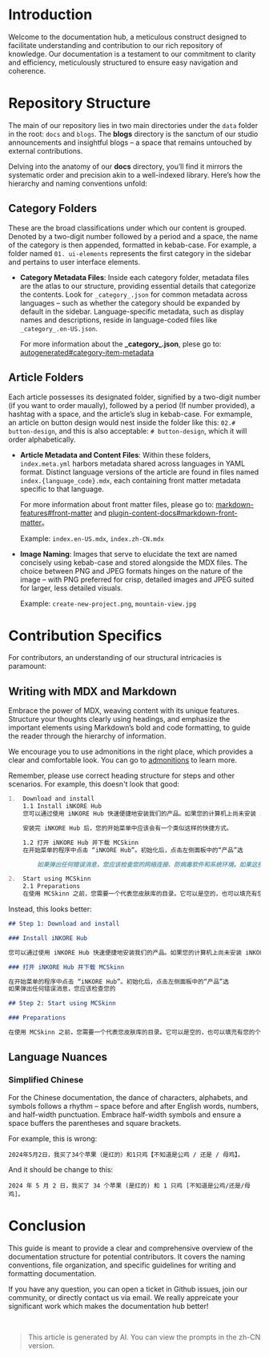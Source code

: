 # Introduction

Welcome to the documentation hub, a meticulous construct designed to facilitate understanding and contribution to our rich repository of knowledge. Our documentation is a testament to our commitment to clarity and efficiency, meticulously structured to ensure easy navigation and coherence.

# Repository Structure

The main of our repository lies in two main directories under the `data` folder in the root: `docs` and `blogs`. The **blogs** directory is the sanctum of our studio announcements and insightful blogs – a space that remains untouched by external contributions.

Delving into the anatomy of our **docs** directory, you’ll find it mirrors the systematic order and precision akin to a well-indexed library. Here’s how the hierarchy and naming conventions unfold:

## Category Folders

These are the broad classifications under which our content is grouped. Denoted by a two-digit number followed by a period and a space, the name of the category is then appended, formatted in kebab-case. For example, a folder named `01. ui-elements` represents the first category in the sidebar and pertains to user interface elements.

-   **Category Metadata Files**: Inside each category folder, metadata files are the atlas to our structure, providing essential details that categorize the contents. Look for `_category_.json` for common metadata across languages – such as whether the category should be expanded by default in the sidebar. Language-specific metadata, such as display names and descriptions, reside in language-coded files like `_category_.en-US.json`.

    For more information about the **\_category\_.json**, plese go to: [autogenerated#category-item-metadata](https://docusaurus.io/docs/sidebar/autogenerated#category-item-metadata)

## Article Folders

Each article possesses its designated folder, signified by a two-digit number (if you want to order maually), followed by a period (If number provided), a hashtag with a space, and the article’s slug in kebab-case. For exmample, an article on button design would nest inside the folder like this: `02.# button-design`, and this is also acceptable: `# button-design`, which it will order alphabetically.

-   **Article Metadata and Content Files**: Within these folders, `index.meta.yml` harbors metadata shared across languages in YAML format. Distinct language versions of the article are found in files named `index.{language_code}.mdx`, each containing front matter metadata specific to that language.

    For more information about front matter files, please go to: [markdown-features#front-matter](https://docusaurus.io/docs/markdown-features#front-matter) and [plugin-content-docs#markdown-front-matter](https://docusaurus.io/docs/api/plugins/@docusaurus/plugin-content-docs#markdown-front-matter)。

    Example: `index.en-US.mdx`, `index.zh-CN.mdx`

-   **Image Naming**: Images that serve to elucidate the text are named concisely using kebab-case and stored alongside the MDX files. The choice between PNG and JPEG formats hinges on the nature of the image – with PNG preferred for crisp, detailed images and JPEG suited for larger, less detailed visuals.

    Example: `create-new-project.png`, `mountain-view.jpg`

# Contribution Specifics

For contributors, an understanding of our structural intricacies is paramount:

## Writing with MDX and Markdown

Embrace the power of MDX, weaving content with its unique features. Structure your thoughts clearly using headings, and emphasize the important elements using Markdown’s bold and code formatting, to guide the reader through the hierarchy of information.

We encourage you to use admonitions in the right place, which provides a clear and comfortable look. You can go to [admonitions](https://docusaurus.io/docs/markdown-features/admonitions) to learn more.

Remember, please use correct heading structure for steps and other scenarios. For example, this doesn't look that good:

```md
1.  Download and install
    1.1 Install iNKORE Hub
    您可以通过使用 iNKORE Hub 快速便捷地安装我们的产品。如果您的计算机上尚未安装 iNKORE Hub，请单击下面的按钮获取 iNKORE Hub 的下载链接和说明。如果您已经安装了，请跳过此步骤。

    安装完 iNKORE Hub 后，您的开始菜单中应该会有一个类似这样的快捷方式。

    1.2 打开 iNKORE Hub 并下载 MCSkinn
    在开始菜单的程序中点击 “iNKORE Hub”。初始化后，点击左侧面板中的“产品”选

        如果弹出任何错误消息，您应该检查您的网络连接、防病毒软件和系统环境。如果这些方法都无效，请联系支持（studios@inkore.net），我们很乐意帮助。

2.  Start using MCSkinn
    2.1 Preparations
    在使用 MCSkinn 之前，您需要一个代表您皮肤库的目录。它可以是空的，也可以填充有您的个人皮肤。您所有的皮肤设计都将在此目录中。如果您想从零开始创建一个皮肤，只需创建一个空的目录。如果您想编辑从互联网下载的皮肤，您需要将（或复制）这些皮肤移动到该目录。MCSkinn 无法查看或编辑在此目录之外的皮肤。
```

Instead, this looks better:

```md
## Step 1: Download and install

### Install iNKORE Hub

您可以通过使用 iNKORE Hub 快速便捷地安装我们的产品。如果您的计算机上尚未安装 iNKORE Hub，请单击下面的

### 打开 iNKORE Hub 并下载 MCSkinn

在开始菜单的程序中点击 “iNKORE Hub”。初始化后，点击左侧面板中的“产品”选
如果弹出任何错误消息，您应该检查您的

## Step 2: Start using MCSkinn

### Preparations

在使用 MCSkinn 之前，您需要一个代表您皮肤库的目录。它可以是空的，也可以填充有您的个人皮肤。您所有的皮肤设计都将在此目录中。如果您想从零开始创建一个皮肤，只需创建一个空的目录。如果您想编辑从互联网下载的皮肤，您需要将（或复制）这些皮肤移动到该目录。MCSkinn 无法查看或编辑在此目录之外的皮肤。
```

## Language Nuances

### Simplified Chinese

For the Chinese documentation, the dance of characters, alphabets, and symbols follows a rhythm – space before and after English words, numbers, and half-width punctuation. Embrace half-width symbols and ensure a space buffers the parentheses and square brackets.

For example, this is wrong:

```
2024年5月2日，我买了34个苹果（是红的）和1只鸡【不知道是公鸡 / 还是 / 母鸡】。
```

And it should be change to this:

```
2024 年 5 月 2 日，我买了 34 个苹果 (是红的) 和 1 只鸡 [不知道是公鸡/还是/母鸡]。
```

# Conclusion

This guide is meant to provide a clear and comprehensive overview of the documentation structure for potential contributors. It covers the naming conventions, file organization, and specific guidelines for writing and formatting documentation.

If you have any question, you can open a ticket in Github issues, join our community, or directly contact us via email. We really appreicate your significant work which makes the documentation hub better!

<br/>

> This article is generated by AI. You can view the prompts in the zh-CN version.
